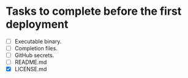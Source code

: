 # Tasks to complete before the first deployment

* [ ] Executable binary.
* [ ] Completion files.
* [ ] GitHub secrets.
* [ ] README.md
* [x] LICENSE.md

